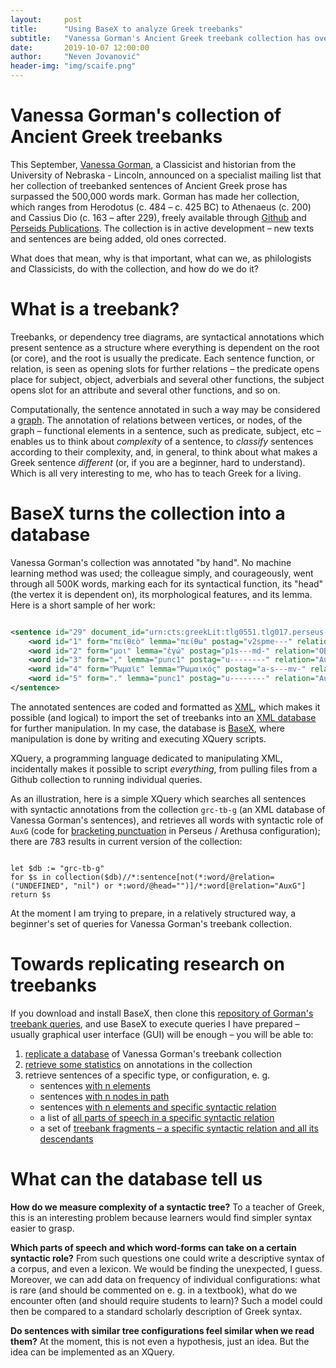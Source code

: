 ```yaml
---
layout:     post
title:      "Using BaseX to analyze Greek treebanks"
subtitle:   "Vanessa Gorman's Ancient Greek treebank collection has over 500,000 words analysed for their morphological and syntactic features; the collection is openly available on Github. What to do with it?"
date:       2019-10-07 12:00:00
author:     "Neven Jovanović"
header-img: "img/scaife.png"
---
```


# Vanessa Gorman's collection of Ancient Greek treebanks

This September, [Vanessa Gorman](https://history.unl.edu/vanessa-b-gorman), a Classicist and historian from the University of Nebraska - Lincoln, announced on a specialist mailing list that her collection of treebanked sentences of Ancient Greek prose has surpassed the 500,000 words mark. Gorman has made her collection, which ranges from Herodotus (c. 484 – c. 425 BC) to Athenaeus (c. 200) and Cassius Dio (c. 163 – after 229), freely available through [Github](https://github.com/vgorman1/Greek-Dependency-Trees/tree/master/xml%20versions) and [Perseids Publications](https://perseids-publications.github.io/gorman-trees/). The collection is in active development – new texts and sentences are being added, old ones corrected.

What does that mean, why is that important, what can we, as philologists and Classicists, do with the collection, and how do we do it?

# What is a treebank?

Treebanks, or dependency tree diagrams, are syntactical annotations which present sentence as a structure where everything is dependent on the root (or core), and the root is usually the predicate. Each sentence function, or relation, is seen as opening slots for further relations – the predicate opens place for subject, object, adverbials and several other functions, the subject opens slot for an attribute and several other functions, and so on.

Computationally, the sentence annotated in such a way may be considered a [graph](https://en.wikipedia.org/wiki/Graph_(abstract_data_type)). The annotation of relations between vertices, or nodes, of the graph – functional elements in a sentence, such as predicate, subject, etc – enables us to think about *complexity* of a sentence, to *classify* sentences according to their complexity, and, in general, to think about what makes a Greek sentence *different* (or, if you are a beginner, hard to understand). Which is all very interesting to me, who has to teach Greek for a living.

# BaseX turns the collection into a database

Vanessa Gorman's collection was annotated "by hand". No machine learning method was used; the colleague simply, and courageously, went through all 500K words, marking each for its syntactical function, its "head" (the vertex it is dependent on), its morphological features, and its lemma.  Here is a short sample of her work:

```xml

<sentence id="29" document_id="urn:cts:greekLit:tlg0551.tlg017.perseus-grc2" subdoc="1.11.97">
    <word id="1" form="πείθεὸ" lemma="πείθω" postag="v2spme---" relation="PRED" head="0"/>
    <word id="2" form="μοι" lemma="ἐγώ" postag="p1s---md-" relation="OBJ" head="1"/>
    <word id="3" form="," lemma="punc1" postag="u--------" relation="AuxX" head="0"/>
    <word id="4" form="Ῥωμαῖε" lemma="Ῥωμαικός" postag="a-s---mv-" relation="ExD" head="1"/>
    <word id="5" form="." lemma="punc1" postag="u--------" relation="AuxK" head="0"/>
</sentence>

```

The annotated sentences are coded and formatted as [XML](https://en.wikipedia.org/wiki/XML), which makes it possible (and logical) to import the set of treebanks into an [XML database](https://de.wikipedia.org/wiki/XML-Datenbank) for further manipulation. In my case, the database is [BaseX](http://basex.org/), where manipulation is done by writing and executing XQuery scripts.

XQuery, a programming language dedicated to manipulating XML, incidentally makes it possible to script *everything*, from pulling files from a Github collection to running individual queries.

As an illustration, here is a simple XQuery which searches all sentences with syntactic annotations from the collection `grc-tb-g` (an XML database of Vanessa Gorman's sentences), and retrieves all words with syntactic role of `AuxG` (code for [bracketing punctuation](https://github.com/alpheios-project/arethusa-configs/blob/master/configs/arethusa.relation/relations2.json) in Perseus / Arethusa configuration); there are 783 results in current version of the collection:

```xquery

let $db := "grc-tb-g"
for $s in collection($db)//*:sentence[not(*:word/@relation=("UNDEFINED", "nil") or *:word/@head="")]/*:word[@relation="AuxG"]
return $s

```

At the moment I am trying to prepare, in a relatively structured way, a beginner's set of queries for Vanessa Gorman's treebank collection.

# Towards replicating research on treebanks

If you download and install BaseX, then clone this [repository of Gorman's treebank queries](), and use BaseX to execute queries I have prepared – usually graphical user interface (GUI) will be enough – you will be able to:

1. [replicate a database]() of Vanessa Gorman's treebank collection
2. [retrieve some statistics]() on annotations in the collection
3. retrieve sentences of a specific type, or configuration, e. g.
    * sentences [with n elements]()
    * sentences [with n nodes in path]()
    * sentences [with n elements and specific syntactic relation]()
    * a list of [all parts of speech in a specific syntactic relation]()
    * a set of [treebank fragments – a specific syntactic relation and all its descendants]() 

# What can the database tell us

**How do we measure complexity of a syntactic tree?** To a teacher of Greek, this is an interesting problem because learners would find simpler syntax easier to grasp.

**Which parts of speech and which word-forms can take on a certain syntactic role?**  From such questions one could write a descriptive syntax of a corpus, and even a lexicon. We would be finding the unexpected, I guess. Moreover, we can add data on frequency of individual configurations: what is rare (and should be commented on e. g. in a textbook), what do we encounter often (and should require students to learn)? Such a model could then be compared to a standard scholarly description of Greek syntax.

**Do sentences with similar tree configurations feel similar when we read them?** At the moment, this is not even a hypothesis, just an idea. But the idea can be implemented as an XQuery.


